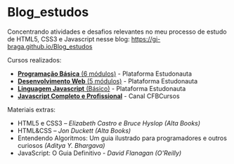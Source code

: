 # Blog_estudos

Concentrando atividades e desafios relevantes no meu processo de estudo de HTML5, CSS3 e Javascript nesse blog:
https://gi-braga.github.io/Blog_estudos

Cursos realizados:
* [**Programação Básica** (6 módulos)](https://www.estudonauta.com/curso/programacao-basica-modulo-00-primeiros-passos/) - Plataforma Estudonauta
* [**Desenvolvimento Web** (5 módulos)](https://www.estudonauta.com/curso/desenvolvimento-web-2020-html5css3/) - Plataforma Estudonauta
* [**Linguagem Javascript** (Básico)](https://www.estudonauta.com/curso/javascript/) - Plataforma Estudonauta
* [**Javascript Completo e Profissional**](https://www.youtube.com/playlist?list=PLx4x_zx8csUg_AxxbVWHEyAJ6cBdsYc0T) - Canal CFBCursos

Materiais extras:
* HTML5 e CSS3 – *Elizabeth Castro e Bruce Hyslop (Alta Books)*
* HTML&CSS – *Jon Duckett (Alta Books)*
* Entendendo Algoritmos: Um guia ilustrado para programadores e outros curiosos *(Aditya Y. Bhargava)*
* JavaScript: O Guia Definitivo - *David Flanagan (O'Reilly)*
